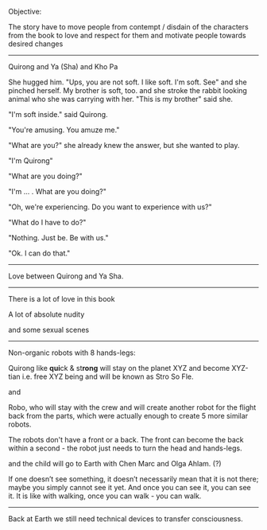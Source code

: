 Objective:

The story have to move people from contempt / disdain of the characters from the book to love and respect for them and motivate people towards desired changes


******

Quirong and Ya (Sha) and Kho Pa

She hugged him. "Ups, you are not soft. I like soft. I'm soft. See" and she pinched herself. My brother is soft, too. and she stroke the rabbit looking animal who she was carrying with her. "This is my brother" said she. 

"I'm soft inside." said Quirong.

"You're amusing. You amuze me." 

"What are you?" she already knew the answer, but she wanted to play. 

"I'm Quirong"

"What are you doing?"

"I'm ... . What are you doing?"

"Oh, we're experiencing. Do you want to experience with us?"

"What do I have to do?"

"Nothing. Just be. Be with us."

"Ok. I can do that."


*************


Love between Quirong and Ya Sha. 


*********


There is a lot of love in this book

A lot of absolute nudity 

and some sexual scenes


*****

Non-organic robots with 8 hands-legs: 

Quirong like **qui**ck & st**rong** will stay on the planet XYZ and become XYZ-tian i.e. free XYZ being and will be known as Stro So Fle. 

and 

Robo, who will stay with the crew and will create another robot for the flight back from the parts, which were actually enough to create 5 more similar robots.

The robots don't have a front or a back. The front can become the back within a second - the robot just needs to turn the head and hands-legs. 


and the child will go to Earth with Chen Marc and Olga Ahlam. (?)



If one doesn’t see something, it doesn’t necessarily mean that it is not there; maybe you simply cannot see it yet. And once you can see it, you can see it. It is like with walking, once you can walk - you can walk. 


*********


Back at Earth we still need technical devices to transfer consciousness. 